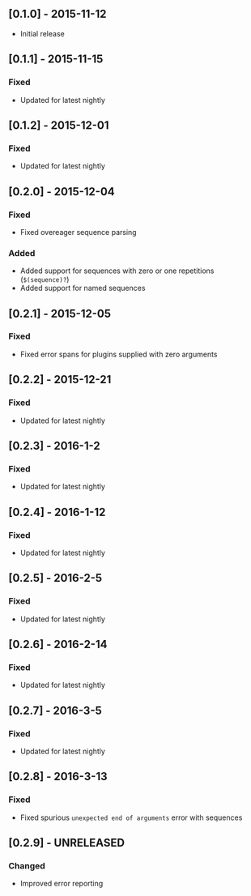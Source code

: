 ## [0.1.0] - 2015-11-12
- Initial release

## [0.1.1] - 2015-11-15

### Fixed
- Updated for latest nightly

## [0.1.2] - 2015-12-01

### Fixed
- Updated for latest nightly

## [0.2.0] - 2015-12-04

### Fixed
- Fixed overeager sequence parsing

### Added
- Added support for sequences with zero or one repetitions (`$(sequence)?`)
- Added support for named sequences

## [0.2.1] - 2015-12-05

### Fixed
- Fixed error spans for plugins supplied with zero arguments

## [0.2.2] - 2015-12-21

### Fixed
- Updated for latest nightly

## [0.2.3] - 2016-1-2

### Fixed
- Updated for latest nightly

## [0.2.4] - 2016-1-12

### Fixed
- Updated for latest nightly

## [0.2.5] - 2016-2-5

### Fixed
- Updated for latest nightly

## [0.2.6] - 2016-2-14

### Fixed
- Updated for latest nightly

## [0.2.7] - 2016-3-5

### Fixed
- Updated for latest nightly

## [0.2.8] - 2016-3-13

### Fixed
- Fixed spurious `unexpected end of arguments` error with sequences

## [0.2.9] - UNRELEASED

### Changed
- Improved error reporting

